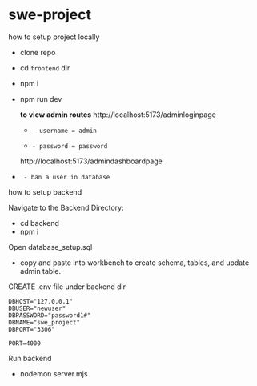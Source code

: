 # swe-project

how to setup project locally

- clone repo
- cd `frontend` dir
- npm i
- npm run dev

  **to view admin routes**
  http://localhost:5173/adminloginpage
  -     - username = admin
  -     - password = password
  http://localhost:5173/admindashboardpage
 -      - ban a user in database





how to setup backend 

Navigate to the Backend Directory:
- cd backend 
- npm i

Open database_setup.sql
- copy and paste into workbench to create schema, tables, and update admin table.

CREATE .env file under backend dir

```
DBHOST="127.0.0.1"
DBUSER="newuser"
DBPASSWORD="password1#"
DBNAME="swe_project"
DBPORT="3306"

PORT=4000
```

Run backend 
- nodemon server.mjs





